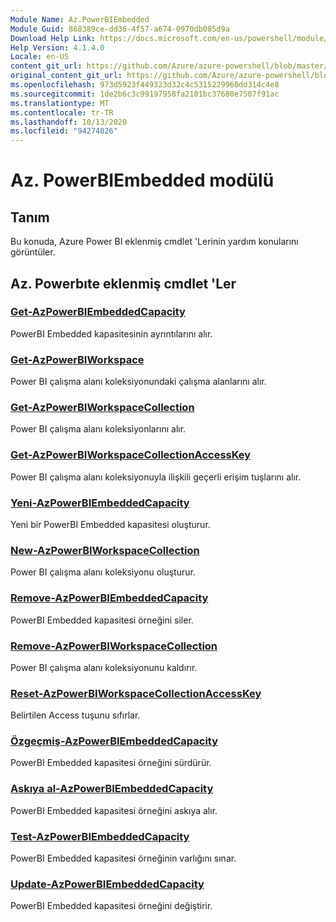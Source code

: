 ```yaml
---
Module Name: Az.PowerBIEmbedded
Module Guid: 868389ce-dd36-4f57-a674-0970db085d9a
Download Help Link: https://docs.microsoft.com/en-us/powershell/module/az.powerbiembedded
Help Version: 4.1.4.0
Locale: en-US
content_git_url: https://github.com/Azure/azure-powershell/blob/master/src/PowerBIEmbedded/PowerBIEmbedded/help/Az.PowerBIEmbedded.md
original_content_git_url: https://github.com/Azure/azure-powershell/blob/master/src/PowerBIEmbedded/PowerBIEmbedded/help/Az.PowerBIEmbedded.md
ms.openlocfilehash: 973d5923f449323d32c4c5315229960dd314c4e8
ms.sourcegitcommit: 1de2b6c3c99197958fa2101bc37680e7507f91ac
ms.translationtype: MT
ms.contentlocale: tr-TR
ms.lasthandoff: 10/13/2020
ms.locfileid: "94274026"
---
```

# Az. PowerBIEmbedded modülü
## Tanım
Bu konuda, Azure Power BI eklenmiş cmdlet 'Lerinin yardım konularını görüntüler.

## Az. Powerbıte eklenmiş cmdlet 'Ler
### [Get-AzPowerBIEmbeddedCapacity](Get-AzPowerBIEmbeddedCapacity.md)
PowerBI Embedded kapasitesinin ayrıntılarını alır.

### [Get-AzPowerBIWorkspace](Get-AzPowerBIWorkspace.md)
Power BI çalışma alanı koleksiyonundaki çalışma alanlarını alır.

### [Get-AzPowerBIWorkspaceCollection](Get-AzPowerBIWorkspaceCollection.md)
Power BI çalışma alanı koleksiyonlarını alır.

### [Get-AzPowerBIWorkspaceCollectionAccessKey](Get-AzPowerBIWorkspaceCollectionAccessKey.md)
Power BI çalışma alanı koleksiyonuyla ilişkili geçerli erişim tuşlarını alır.

### [Yeni-AzPowerBIEmbeddedCapacity](New-AzPowerBIEmbeddedCapacity.md)
Yeni bir PowerBI Embedded kapasitesi oluşturur.

### [New-AzPowerBIWorkspaceCollection](New-AzPowerBIWorkspaceCollection.md)
Power BI çalışma alanı koleksiyonu oluşturur.

### [Remove-AzPowerBIEmbeddedCapacity](Remove-AzPowerBIEmbeddedCapacity.md)
PowerBI Embedded kapasitesi örneğini siler.

### [Remove-AzPowerBIWorkspaceCollection](Remove-AzPowerBIWorkspaceCollection.md)
Power BI çalışma alanı koleksiyonunu kaldırır.

### [Reset-AzPowerBIWorkspaceCollectionAccessKey](Reset-AzPowerBIWorkspaceCollectionAccessKey.md)
Belirtilen Access tuşunu sıfırlar.

### [Özgeçmiş-AzPowerBIEmbeddedCapacity](Resume-AzPowerBIEmbeddedCapacity.md)
PowerBI Embedded kapasitesi örneğini sürdürür.

### [Askıya al-AzPowerBIEmbeddedCapacity](Suspend-AzPowerBIEmbeddedCapacity.md)
PowerBI Embedded kapasitesi örneğini askıya alır.

### [Test-AzPowerBIEmbeddedCapacity](Test-AzPowerBIEmbeddedCapacity.md)
PowerBI Embedded kapasitesi örneğinin varlığını sınar.

### [Update-AzPowerBIEmbeddedCapacity](Update-AzPowerBIEmbeddedCapacity.md)
PowerBI Embedded kapasitesi örneğini değiştirir.

